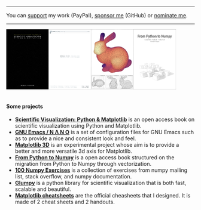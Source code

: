 
---

You can [support](https://www.paypal.me/NicolasPRougier/10) my work
(PayPal), [sponsor me](https://github.com/sponsors/rougier) (GitHub)
or [nominate me](https://stars.github.com/nominate).

---

<p align="justify">
<a href="https://github.com/rougier/scientific-visualization-book">
    <img src="book.png" width="22.5%" align="left"/></a>
<a href="https://github.com/rougier/nano-emacs">
    <img src="nano.png" width="22.5%" align="left"/></a>
<a href="https://github.com/rougier/matplotlib-3d">
    <img src="3d.png" width="22.5%" align="left"/></a>
<a href="https://www.labri.fr/perso/nrougier/from-python-to-numpy/">
    <img src="numpy.png" width="22.5%" align="left"/></a>
</p>

<img width="100%"/>

#### Some projects

- **[Scientific Visualization: Python &
   Matplotlib](https://github.com/rougier/scientific-visualization-book)**
  is an open access book on scientific visualization using Python and
  Matplotlib.
- **[GNU Emacs / N Λ N O](https://github.com/rougier/nano-emacs)** is a
  set of configuration files for GNU Emacs such as to provide a nice and
  consistent look and feel.
- **[Matplotlib 3D](https://github.com/rougier/matplotlib-3d)** is an
  experimental project whose aim is to provide a better and more
  versatile 3d axis for Matplotlib.
- **[From Python to Numpy](https://www.labri.fr/perso/nrougier/from-python-to-numpy/)** is a open access book structured on the migration from Python to Numpy through vectorization.
- **[100 Numpy Exercises](https://github.com/rougier/numpy-100)** is
a collection of exercises from numpy mailing list, stack overflow, and numpy documentation.
- **[Glumpy](https://glumpy.github.io/)** is a python library for scientific visualization that is both fast, scalable and beautiful.
- **[Matplotlib cheatsheets](https://github.com/matplotlib/cheatsheets)** are the official cheasheets that I designed. It is made of 2 cheat sheets and 2 handouts.
